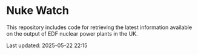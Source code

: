 # Nuke Watch

This repository includes code for retrieving the latest information available on the output of EDF nuclear power plants in the UK.

Last updated: 2025-05-22 22:15